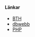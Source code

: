 #### Länkar

* [BTH](https://www.bth.se/)
* [dbwebb](https://dbwebb.se/)
* [PHP](https://www.php.net/)
